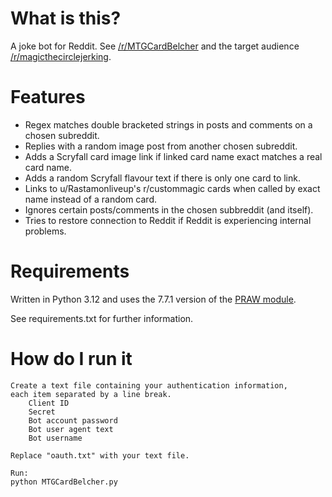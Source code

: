 # What is this?

A joke bot for Reddit. See [/r/MTGCardBelcher](https://www.reddit.com/r/MTGCardBelcher/)
and the target audience [/r/magicthecirclejerking](https://www.reddit.com/r/magicthecirclejerking/).

# Features

- Regex matches double bracketed strings in posts and comments on a chosen subreddit.
- Replies with a random image post from another chosen subreddit.
- Adds a Scryfall card image link if linked card name exact matches a real card name.
- Adds a random Scryfall flavour text if there is only one card to link.
- Links to u/Rastamonliveup's r/custommagic cards when called by exact name instead of a random card.
- Ignores certain posts/comments in the chosen subbreddit (and itself).
- Tries to restore connection to Reddit if Reddit is experiencing internal problems.

# Requirements

Written in Python 3.12 and uses the 7.7.1 version of the [PRAW module](https://praw.readthedocs.io/en/stable/).

See requirements.txt for further information.

# How do I run it

    Create a text file containing your authentication information,
    each item separated by a line break.
        Client ID
        Secret
        Bot account password
        Bot user agent text
        Bot username

    Replace "oauth.txt" with your text file.

    Run:
    python MTGCardBelcher.py 
